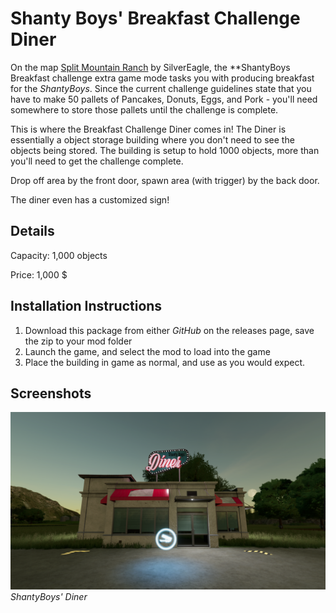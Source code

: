 # Shanty Boys' Breakfast Challenge Diner
On the map [Split Mountain Ranch](https://www.farming-simulator.com/mod.php?lang=en&country=us&mod_id=265340&title=fs2022) by SilverEagle, the **ShantyBoys Breakfast challenge extra game mode tasks you with producing breakfast for the _ShantyBoys_. Since the current challenge guidelines state that you have to make 50 pallets of Pancakes, Donuts, Eggs, and Pork - you'll need somewhere to store those pallets until the challenge is complete.

This is where the Breakfast Challenge Diner comes in! The Diner is essentially a object storage building where you don't need to see the objects being stored. The building is setup to hold 1000 objects, more than you'll need to get the challenge complete.

Drop off area by the front door, spawn area (with trigger) by the back door.

The diner even has a customized sign!


## Details
Capacity: 1,000 objects
>
Price: 1,000 $


## Installation Instructions
1. Download this package from either _GitHub_ on the releases page, save the zip to your mod folder
2. Launch the game, and select the mod to load into the game
3. Place the building in game as normal, and use as you would expect.



## Screenshots
![ShantyBoys' Diner](/_screenshots/diner1.png)
_ShantyBoys' Diner_

